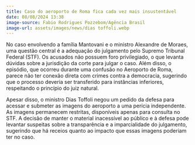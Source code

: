```yaml
---
title: Caso do aeroporto de Roma fica cada vez mais insustentável
date: 08/08/2024 13:38
image-source: Fabio Rodrigues Pozzebom/Agência Brasil
image-url: assets/images/news/dias toffoli.webp
---
```


No caso envolvendo a família Mantovani e o ministro Alexandre de Moraes, uma questão central é a adequação do julgamento pelo Supremo Tribunal Federal (STF). Os acusados não possuem foro privilegiado, o que levanta dúvidas sobre a jurisdição da corte para julgar o caso. Além disso, o episódio, que ocorreu durante uma confusão no Aeroporto de Roma, parece não ter conexão direta com crimes contra a democracia, sugerindo que o processo deveria ser transferido para instâncias inferiores, respeitando o princípio do juiz natural.

Apesar disso, o ministro Dias Toffoli negou um pedido da defesa para acessar e submeter as imagens do aeroporto a uma perícia independente. As imagens permanecem restritas, disponíveis apenas para consulta no STF. A decisão de manter o material inacessível ao público e à defesa pode levantar suspeitas sobre a transparência e a imparcialidade do julgamento, sugerindo que há receios quanto ao impacto que essas imagens poderiam ter no caso.